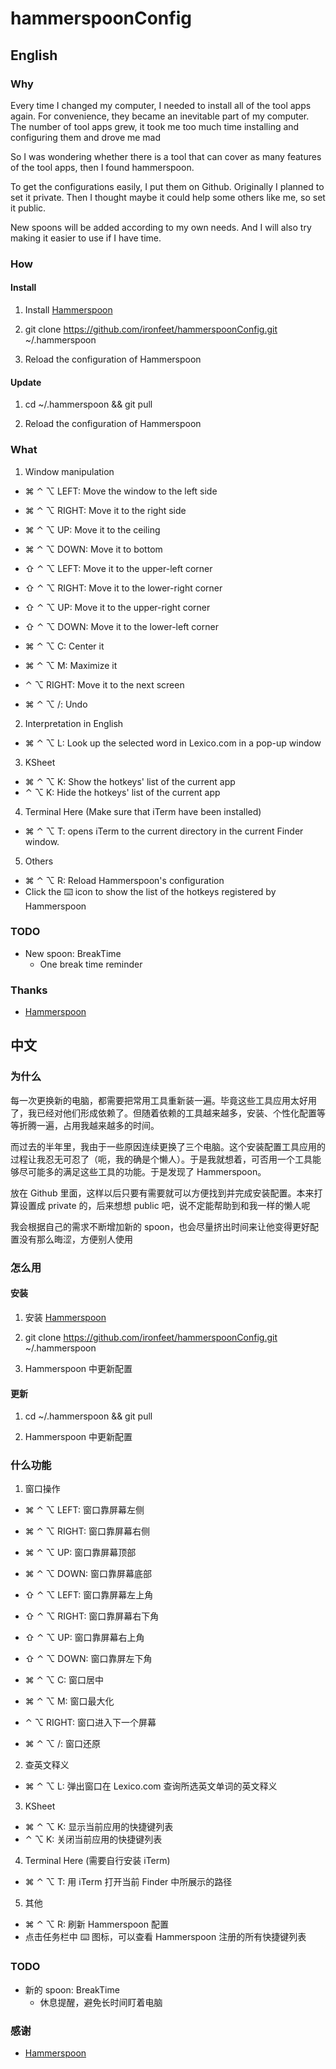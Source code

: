 # hammerspoonConfig

## English

### Why

Every time I changed my computer, I needed to install all of the tool apps again. For convenience, they became an inevitable part of my computer. The number of tool apps grew, it took me too much time installing and configuring them and drove me mad

So I was wondering whether there is a tool that can cover as many features of the tool apps, then I found hammerspoon.

To get the configurations easily, I put them on Github. Originally I planned to set it private. Then I thought maybe it could help some others like me, so set it public.

New spoons will be added according to my own needs. And I will also try making it easier to use if I have time.

### How

#### Install

1. Install [Hammerspoon](http://www.hammerspoon.org/)

2. git clone https://github.com/ironfeet/hammerspoonConfig.git ~/.hammerspoon

3. Reload the configuration of Hammerspoon

#### Update

1. cd ~/.hammerspoon && git pull

2. Reload the configuration of Hammerspoon

### What

1. Window manipulation

  - ⌘ ⌃ ⌥ LEFT: Move the window to the left side
  - ⌘ ⌃ ⌥ RIGHT: Move it to the right side
  - ⌘ ⌃ ⌥ UP: Move it to the ceiling
  - ⌘ ⌃ ⌥ DOWN: Move it to bottom

  - ⇧ ⌃ ⌥ LEFT: Move it to the upper-left corner
  - ⇧ ⌃ ⌥ RIGHT: Move it to the lower-right corner
  - ⇧ ⌃ ⌥ UP: Move it to the upper-right corner
  - ⇧ ⌃ ⌥ DOWN: Move it to the lower-left corner

  - ⌘ ⌃ ⌥ C: Center it
  - ⌘ ⌃ ⌥ M: Maximize it
        
  - ⌃ ⌥ RIGHT: Move it to the next screen
  - ⌘ ⌃ ⌥ /: Undo

2. Interpretation in English

  - ⌘ ⌃ ⌥ L: Look up the selected word in Lexico.com in a pop-up window

3. KSheet

  - ⌘ ⌃ ⌥ K: Show the hotkeys' list of the current app
  - ⌃ ⌥ K: Hide the hotkeys' list of the current app

4. Terminal Here (Make sure that iTerm have been installed)

  - ⌘ ⌃ ⌥ T: opens iTerm to the current directory in the current Finder window.

5. Others

  - ⌘ ⌃ ⌥ R: Reload Hammerspoon's configuration
  - Click the ⌨️ icon to show the list of the hotkeys registered by Hammerspoon
  
### TODO

  - New spoon: BreakTime
    - One break time reminder

### Thanks

- [Hammerspoon](http://www.hammerspoon.org/)

## 中文

### 为什么

每一次更换新的电脑，都需要把常用工具重新装一遍。毕竟这些工具应用太好用了，我已经对他们形成依赖了。但随着依赖的工具越来越多，安装、个性化配置等等折腾一遍，占用我越来越多的时间。

而过去的半年里，我由于一些原因连续更换了三个电脑。这个安装配置工具应用的过程让我忍无可忍了（呃，我的确是个懒人）。于是我就想着，可否用一个工具能够尽可能多的满足这些工具的功能。于是发现了 Hammerspoon。

放在 Github 里面，这样以后只要有需要就可以方便找到并完成安装配置。本来打算设置成 private 的，后来想想 public 吧，说不定能帮助到和我一样的懒人呢

我会根据自己的需求不断增加新的 spoon，也会尽量挤出时间来让他变得更好配置没有那么晦涩，方便别人使用

### 怎么用

#### 安装

1. 安装 [Hammerspoon](http://www.hammerspoon.org/)

2. git clone https://github.com/ironfeet/hammerspoonConfig.git ~/.hammerspoon

3. Hammerspoon 中更新配置

#### 更新

1. cd ~/.hammerspoon && git pull

2. Hammerspoon 中更新配置

### 什么功能

1. 窗口操作

  - ⌘ ⌃ ⌥ LEFT: 窗口靠屏幕左侧
  - ⌘ ⌃ ⌥ RIGHT: 窗口靠屏幕右侧
  - ⌘ ⌃ ⌥ UP: 窗口靠屏幕顶部
  - ⌘ ⌃ ⌥ DOWN: 窗口靠屏幕底部

  - ⇧ ⌃ ⌥ LEFT: 窗口靠屏幕左上角
  - ⇧ ⌃ ⌥ RIGHT: 窗口靠屏幕右下角
  - ⇧ ⌃ ⌥ UP: 窗口靠屏幕右上角
  - ⇧ ⌃ ⌥ DOWN: 窗口靠屏左下角

  - ⌘ ⌃ ⌥ C: 窗口居中
  - ⌘ ⌃ ⌥ M: 窗口最大化
        
  - ⌃ ⌥ RIGHT: 窗口进入下一个屏幕
  - ⌘ ⌃ ⌥ /: 窗口还原

2. 查英文释义

  - ⌘ ⌃ ⌥ L: 弹出窗口在 Lexico.com 查询所选英文单词的英文释义

3. KSheet

  - ⌘ ⌃ ⌥ K: 显示当前应用的快捷键列表
  - ⌃ ⌥ K: 关闭当前应用的快捷键列表

4. Terminal Here (需要自行安装 iTerm)

  - ⌘ ⌃ ⌥ T: 用 iTerm 打开当前 Finder 中所展示的路径

5. 其他

  - ⌘ ⌃ ⌥ R: 刷新 Hammerspoon 配置
  - 点击任务栏中 ⌨️ 图标，可以查看 Hammerspoon 注册的所有快捷键列表
  
### TODO

  - 新的 spoon: BreakTime
    - 休息提醒，避免长时间盯着电脑

### 感谢

- [Hammerspoon](http://www.hammerspoon.org/)
